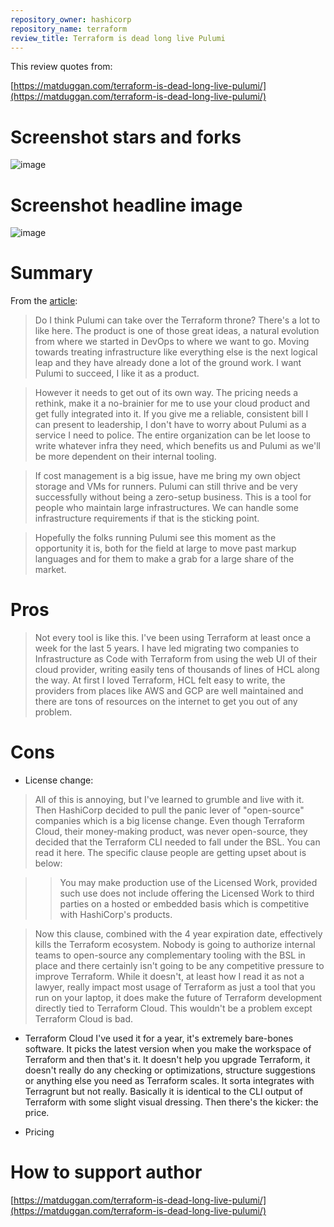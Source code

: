 ```yaml
---
repository_owner: hashicorp
repository_name: terraform
review_title: Terraform is dead long live Pulumi
---
```


This review quotes from:

[https://matduggan.com/terraform-is-dead-long-live-pulumi/](https://matduggan.com/terraform-is-dead-long-live-pulumi/)

# Screenshot stars and forks
![image](https://github.com/repo-reviews/repo-reviews.github.io/assets/135327276/0fcde7d5-4216-49ff-a1db-eba211e36996)


# Screenshot headline image

![image](https://github.com/repo-reviews/repo-reviews.github.io/assets/135327276/f73c2bef-f6d2-4936-802f-74863fd15bb6)

# Summary

From the [article](https://matduggan.com/terraform-is-dead-long-live-pulumi/):

> Do I think Pulumi can take over the Terraform throne? There's a lot to like here. The product is one of those great ideas, a natural evolution from where we started in DevOps to where we want to go. Moving towards treating infrastructure like everything else is the next logical leap and they have already done a lot of the ground work. I want Pulumi to succeed, I like it as a product.

> However it needs to get out of its own way. The pricing needs a rethink, make it a no-brainier for me to use your cloud product and get fully integrated into it. If you give me a reliable, consistent bill I can present to leadership, I don't have to worry about Pulumi as a service I need to police. The entire organization can be let loose to write whatever infra they need, which benefits us and Pulumi as we'll be more dependent on their internal tooling.

> If cost management is a big issue, have me bring my own object storage and VMs for runners. Pulumi can still thrive and be very successfully without being a zero-setup business. This is a tool for people who maintain large infrastructures. We can handle some infrastructure requirements if that is the sticking point.  

> Hopefully the folks running Pulumi see this moment as the opportunity it is, both for the field at large to move past markup languages and for them to make a grab for a large share of the market.


# Pros

> Not every tool is like this. I've been using Terraform at least once a week for the last 5 years. I have led migrating two companies to Infrastructure as Code with Terraform from using the web UI of their cloud provider, writing easily tens of thousands of lines of HCL along the way. At first I loved Terraform, HCL felt easy to write, the providers from places like AWS and GCP are well maintained and there are tons of resources on the internet to get you out of any problem.
> 
# Cons

- License change:

> All of this is annoying, but I've learned to grumble and live with it. Then HashiCorp decided to pull the panic lever of "open-source" companies which is a big license change. Even though Terraform Cloud, their money-making product, was never open-source, they decided that the Terraform CLI needed to fall under the BSL. You can read it here. The specific clause people are getting upset about is below:

>> You may make production use of the Licensed Work,
provided such use does not include offering the Licensed Work to third parties on a hosted or embedded basis which is competitive with HashiCorp's products.

> Now this clause, combined with the 4 year expiration date, effectively kills the Terraform ecosystem. Nobody is going to authorize internal teams to open-source any complementary tooling with the BSL in place and there certainly isn't going to be any competitive pressure to improve Terraform. While it doesn't, at least how I read it as not a lawyer, really impact most usage of Terraform as just a tool that you run on your laptop, it does make the future of Terraform development directly tied to Terraform Cloud. This wouldn't be a problem except Terraform Cloud is bad.

- Terraform Cloud
I've used it for a year, it's extremely bare-bones software. It picks the latest version when you make the workspace of Terraform and then that's it. It doesn't help you upgrade Terraform, it doesn't really do any checking or optimizations, structure suggestions or anything else you need as Terraform scales. It sorta integrates with Terragrunt but not really. Basically it is identical to the CLI output of Terraform with some slight visual dressing. Then there's the kicker: the price.

- Pricing

# How to support author

[https://matduggan.com/terraform-is-dead-long-live-pulumi/](https://matduggan.com/terraform-is-dead-long-live-pulumi/)



